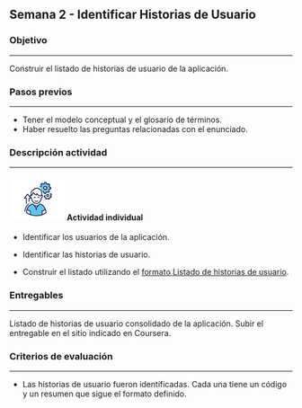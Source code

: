 ## Semana 2 - Identificar Historias de Usuario

### Objetivo

---
Construir el listado de historias de usuario de la aplicación. 

### Pasos previos

---
* Tener el modelo conceptual y el glosario de términos.
* Haber resuelto las preguntas relacionadas con el enunciado.

### Descripción actividad

---
#### ![](./../../assets/images/individuo.png) Actividad individual


* Identificar los usuarios de la aplicación. 

* Identificar las historias de usuario. 

* Construir el listado utilizando el [formato Listado de historias de usuario](MT1PEA-FM-ListadoHU.md). 



### Entregables

---
Listado de historias de usuario consolidado de la aplicación. 
Subir el entregable en el sitio indicado en Coursera. 

### Criterios de evaluación

---

* Las historias de usuario fueron identificadas. Cada una tiene un código y un resumen que sigue el formato definido. 
 
